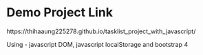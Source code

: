 <h1>Demo Project Link</h1>
https://thihaaung225278.github.io/tasklist_project_with_javascript/
<p>Using - javascript DOM, javascript localStorage and bootstrap 4</p>
